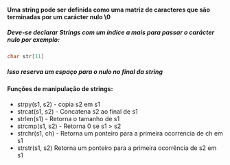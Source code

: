 
#### Uma string pode ser definida como uma matriz de caracteres que são terminadas por um carácter nulo \0

##### Deve-se declarar Strings com um índice a mais para passar o carácter nulo por exemplo: 

``` C
char str[11]
```

##### Isso reserva um espaço para o nulo no final da string

#### Funções de manipulação de strings:
- strpy(s1, s2) - copia s2 em s1
- strcat(s1, s2) - Concatena s2 ao final de s1
- strlen(s1) - Retorna o tamanho de s1
- strcmp(s1, s2) - Retorna 0 se s1 > s2
- strchr(s1, ch) - Retorna um ponteiro para a primeira ocorrencia de ch em s1
- strstr(s1, s2) Retorna um ponteiro para a primeira ocorrência de s2 em s1


